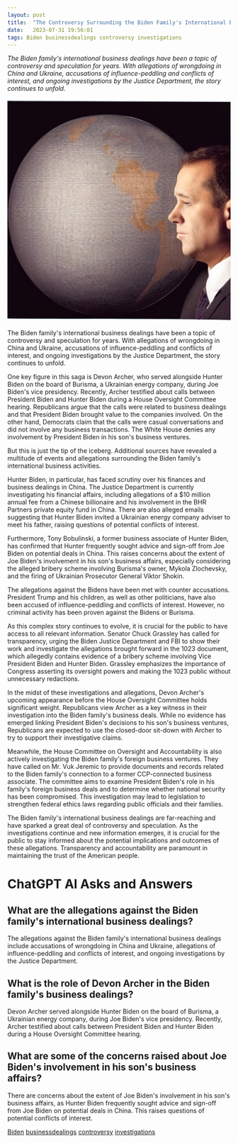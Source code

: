 ```yaml
---
layout: post
title:  "The Controversy Surrounding the Biden Family's International Business Dealings"
date:   2023-07-31 19:56:01 
tags: Biden businessdealings controversy investigations
---
```

*The Biden family's international business dealings have been a topic of controversy and speculation for years. With allegations of wrongdoing in China and Ukraine, accusations of influence-peddling and conflicts of interest, and ongoing investigations by the Justice Department, the story continues to unfold.*

![An image of a businessman in a suit standing in front of a globe, looking concerned.](/assets/60f07b8c-ca37-4709-bf6e-748d67c5d13b.jpg "The Controversy Surrounding the Biden Family's International Business Dealings")

The Biden family's international business dealings have been a topic of controversy and speculation for years. With allegations of wrongdoing in China and Ukraine, accusations of influence-peddling and conflicts of interest, and ongoing investigations by the Justice Department, the story continues to unfold.

One key figure in this saga is Devon Archer, who served alongside Hunter Biden on the board of Burisma, a Ukrainian energy company, during Joe Biden's vice presidency. Recently, Archer testified about calls between President Biden and Hunter Biden during a House Oversight Committee hearing. Republicans argue that the calls were related to business dealings and that President Biden brought value to the companies involved. On the other hand, Democrats claim that the calls were casual conversations and did not involve any business transactions. The White House denies any involvement by President Biden in his son's business ventures.

But this is just the tip of the iceberg. Additional sources have revealed a multitude of events and allegations surrounding the Biden family's international business activities.

Hunter Biden, in particular, has faced scrutiny over his finances and business dealings in China. The Justice Department is currently investigating his financial affairs, including allegations of a $10 million annual fee from a Chinese billionaire and his involvement in the BHR Partners private equity fund in China. There are also alleged emails suggesting that Hunter Biden invited a Ukrainian energy company adviser to meet his father, raising questions of potential conflicts of interest.

Furthermore, Tony Bobulinski, a former business associate of Hunter Biden, has confirmed that Hunter frequently sought advice and sign-off from Joe Biden on potential deals in China. This raises concerns about the extent of Joe Biden's involvement in his son's business affairs, especially considering the alleged bribery scheme involving Burisma's owner, Mykola Zlochevsky, and the firing of Ukrainian Prosecutor General Viktor Shokin.

The allegations against the Bidens have been met with counter accusations. President Trump and his children, as well as other politicians, have also been accused of influence-peddling and conflicts of interest. However, no criminal activity has been proven against the Bidens or Burisma.

As this complex story continues to evolve, it is crucial for the public to have access to all relevant information. Senator Chuck Grassley has called for transparency, urging the Biden Justice Department and FBI to show their work and investigate the allegations brought forward in the 1023 document, which allegedly contains evidence of a bribery scheme involving Vice President Biden and Hunter Biden. Grassley emphasizes the importance of Congress asserting its oversight powers and making the 1023 public without unnecessary redactions.

In the midst of these investigations and allegations, Devon Archer's upcoming appearance before the House Oversight Committee holds significant weight. Republicans view Archer as a key witness in their investigation into the Biden family's business deals. While no evidence has emerged linking President Biden's decisions to his son's business ventures, Republicans are expected to use the closed-door sit-down with Archer to try to support their investigative claims.

Meanwhile, the House Committee on Oversight and Accountability is also actively investigating the Biden family's foreign business ventures. They have called on Mr. Vuk Jeremic to provide documents and records related to the Biden family's connection to a former CCP-connected business associate. The committee aims to examine President Biden's role in his family's foreign business deals and to determine whether national security has been compromised. This investigation may lead to legislation to strengthen federal ethics laws regarding public officials and their families.

The Biden family's international business dealings are far-reaching and have sparked a great deal of controversy and speculation. As the investigations continue and new information emerges, it is crucial for the public to stay informed about the potential implications and outcomes of these allegations. Transparency and accountability are paramount in maintaining the trust of the American people.


# ChatGPT AI Asks and Answers
## What are the allegations against the Biden family's international business dealings?
The allegations against the Biden family's international business dealings include accusations of wrongdoing in China and Ukraine, allegations of influence-peddling and conflicts of interest, and ongoing investigations by the Justice Department.

## What is the role of Devon Archer in the Biden family's business dealings?
Devon Archer served alongside Hunter Biden on the board of Burisma, a Ukrainian energy company, during Joe Biden's vice presidency. Recently, Archer testified about calls between President Biden and Hunter Biden during a House Oversight Committee hearing.

## What are some of the concerns raised about Joe Biden's involvement in his son's business affairs?
There are concerns about the extent of Joe Biden's involvement in his son's business affairs, as Hunter Biden frequently sought advice and sign-off from Joe Biden on potential deals in China. This raises questions of potential conflicts of interest.


[Biden](/tags/Biden) [businessdealings](/tags/businessdealings) [controversy](/tags/controversy) [investigations](/tags/investigations)